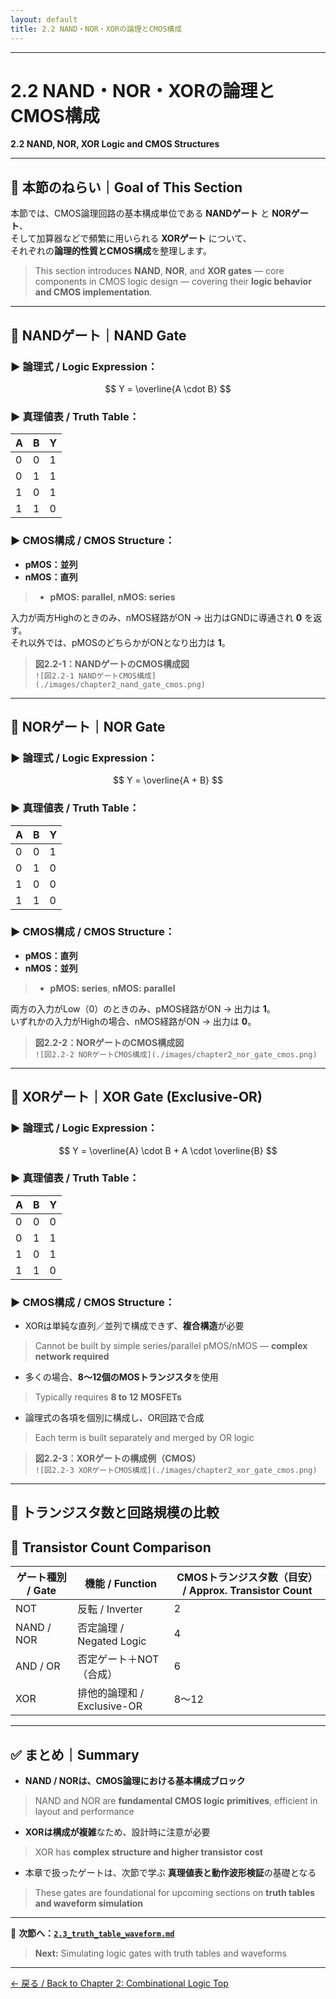 ```yaml
---
layout: default
title: 2.2 NAND・NOR・XORの論理とCMOS構成
---
```


---

# 2.2 NAND・NOR・XORの論理とCMOS構成  
**2.2 NAND, NOR, XOR Logic and CMOS Structures**

---

## 🎯 本節のねらい｜Goal of This Section

本節では、CMOS論理回路の基本構成単位である **NANDゲート** と **NORゲート**、  
そして加算器などで頻繁に用いられる **XORゲート** について、  
それぞれの**論理的性質とCMOS構成**を整理します。  
> This section introduces **NAND**, **NOR**, and **XOR gates** — core components in CMOS logic design — covering their **logic behavior and CMOS implementation**.

---

## 🔹 NANDゲート｜NAND Gate

### ▶ 論理式 / Logic Expression：

$$
Y = \overline{A \cdot B}
$$

### ▶ 真理値表 / Truth Table：

| A | B | Y |
|---|---|---|
| 0 | 0 | 1 |
| 0 | 1 | 1 |
| 1 | 0 | 1 |
| 1 | 1 | 0 |

### ▶ CMOS構成 / CMOS Structure：

- **pMOS：並列**  
- **nMOS：直列**  
> - **pMOS: parallel**, **nMOS: series**

入力が両方Highのときのみ、nMOS経路がON → 出力はGNDに導通され **0** を返す。  
それ以外では、pMOSのどちらかがONとなり出力は **1**。

> **図2.2-1：NANDゲートのCMOS構成図**  
> `![図2.2-1 NANDゲートCMOS構成](./images/chapter2_nand_gate_cmos.png)`

---

## 🔹 NORゲート｜NOR Gate

### ▶ 論理式 / Logic Expression：

$$
Y = \overline{A + B}
$$

### ▶ 真理値表 / Truth Table：

| A | B | Y |
|---|---|---|
| 0 | 0 | 1 |
| 0 | 1 | 0 |
| 1 | 0 | 0 |
| 1 | 1 | 0 |

### ▶ CMOS構成 / CMOS Structure：

- **pMOS：直列**  
- **nMOS：並列**  
> - **pMOS: series**, **nMOS: parallel**

両方の入力がLow（0）のときのみ、pMOS経路がON → 出力は **1**。  
いずれかの入力がHighの場合、nMOS経路がON → 出力は **0**。

> **図2.2-2：NORゲートのCMOS構成図**  
> `![図2.2-2 NORゲートCMOS構成](./images/chapter2_nor_gate_cmos.png)`

---

## 🔹 XORゲート｜XOR Gate (Exclusive-OR)

### ▶ 論理式 / Logic Expression：

$$
Y = \overline{A} \cdot B + A \cdot \overline{B}
$$

### ▶ 真理値表 / Truth Table：

| A | B | Y |
|---|---|---|
| 0 | 0 | 0 |
| 0 | 1 | 1 |
| 1 | 0 | 1 |
| 1 | 1 | 0 |

### ▶ CMOS構成 / CMOS Structure：

- XORは単純な直列／並列で構成できず、**複合構造**が必要  
> Cannot be built by simple series/parallel pMOS/nMOS — **complex network required**

- 多くの場合、**8〜12個のMOSトランジスタ**を使用  
> Typically requires **8 to 12 MOSFETs**

- 論理式の各項を個別に構成し、OR回路で合成  
> Each term is built separately and merged by OR logic

> **図2.2-3：XORゲートの構成例（CMOS）**  
> `![図2.2-3 XORゲートCMOS構成](./images/chapter2_xor_gate_cmos.png)`

---

## 🔧 トランジスタ数と回路規模の比較  
## 🔧 Transistor Count Comparison

| ゲート種別 / Gate | 機能 / Function | CMOSトランジスタ数（目安） / Approx. Transistor Count |
|------------------|-----------------|--------------------------------------------------------|
| NOT              | 反転 / Inverter  | 2                                                      |
| NAND / NOR       | 否定論理 / Negated Logic | 4                                                  |
| AND / OR         | 否定ゲート＋NOT（合成） | 6                                                  |
| XOR              | 排他的論理和 / Exclusive-OR | 8〜12                                              |

---

## ✅ まとめ｜Summary

- **NAND / NORは、CMOS論理における基本構成ブロック**  
> NAND and NOR are **fundamental CMOS logic primitives**, efficient in layout and performance

- **XORは構成が複雑**なため、設計時に注意が必要  
> XOR has **complex structure and higher transistor cost**

- 本章で扱ったゲートは、次節で学ぶ **真理値表と動作波形検証**の基礎となる  
> These gates are foundational for upcoming sections on **truth tables and waveform simulation**

---

📎 **次節へ：[`2.3_truth_table_waveform.md`](./2.3_truth_table_waveform.md)**  
> **Next:** Simulating logic gates with truth tables and waveforms

---

[← 戻る / Back to Chapter 2: Combinational Logic Top](../chapter2_comb_logic/README.md)

